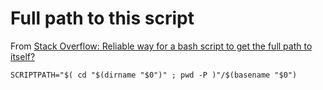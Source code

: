 Full path to this script
========================

From [Stack Overflow: Reliable way for a bash script to get the full path to itself?](https://stackoverflow.com/questions/4774054/reliable-way-for-a-bash-script-to-get-the-full-path-to-itself)


    SCRIPTPATH="$( cd "$(dirname "$0")" ; pwd -P )"/$(basename "$0")

